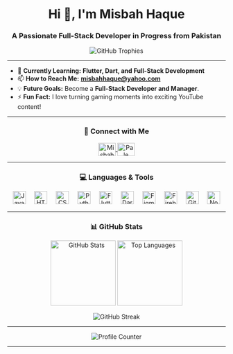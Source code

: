 <h1 align="center">Hi 👋, I'm Misbah Haque</h1>
<h3 align="center">A Passionate Full-Stack Developer in Progress from Pakistan</h3>

<p align="center"> 
<!--   <img src="https://komarev.com/ghpvc/?username=misbahhaq&label=Profile%20Views&color=0e75b6&style=flat" alt="Profile Views" />  -->
  <img src="https://github-profile-trophy.vercel.app/?username=misbahhaq&margin-w=5&row=1&column=7&theme=gruvbox&no-frame=true" alt="GitHub Trophies" />
</p>

---

- 🌱 **Currently Learning:** **Flutter, Dart, and Full-Stack Development**  
- 📫 **How to Reach Me:** **misbahhaque@yahoo.com**  
- 💡 **Future Goals:** Become a **Full-Stack Developer and Manager**.  
- ⚡ **Fun Fact:** I love turning gaming moments into exciting YouTube content!  

---

<h3 align="center">📲 Connect with Me</h3>
<p align="center">
  <a href="https://www.linkedin.com/in/misbah-haque-4117682b4" target="_blank">
    <img align="center" src="https://raw.githubusercontent.com/rahuldkjain/github-profile-readme-generator/master/src/images/icons/Social/linked-in-alt.svg" alt="Misbah Haque on LinkedIn" height="30" width="40" />
  </a>
  <a href="https://www.youtube.com/@PaleAsparagus" target="_blank">
    <img align="center" src="https://raw.githubusercontent.com/rahuldkjain/github-profile-readme-generator/master/src/images/icons/Social/youtube.svg" alt="Pale Asparagus on YouTube" height="30" width="40" />
  </a>
</p>

---

<h3 align="center">💻 Languages & Tools</h3>
<p align="center">
  <img src="https://cdn.jsdelivr.net/gh/devicons/devicon/icons/javascript/javascript-original.svg" height="30" alt="JavaScript logo" />
  <img width="12" />
  <img src="https://cdn.jsdelivr.net/gh/devicons/devicon/icons/html5/html5-original.svg" height="30" alt="HTML5 logo" />
  <img width="12" />
  <img src="https://cdn.jsdelivr.net/gh/devicons/devicon/icons/css3/css3-original.svg" height="30" alt="CSS3 logo" />
  <img width="12" />
  <img src="https://cdn.jsdelivr.net/gh/devicons/devicon/icons/python/python-original.svg" height="30" alt="Python logo" />
  <img width="12" />
  <img src="https://cdn.jsdelivr.net/gh/devicons/devicon/icons/flutter/flutter-original.svg" height="30" alt="Flutter logo" />
  <img width="12" />
  <img src="https://cdn.jsdelivr.net/gh/devicons/devicon/icons/dart/dart-original.svg" height="30" alt="Dart logo" />
  <img width="12" />
  <img src="https://cdn.jsdelivr.net/gh/devicons/devicon/icons/figma/figma-original.svg" height="30" alt="Figma logo" />
  <img width="12" />
  <img src="https://cdn.jsdelivr.net/gh/devicons/devicon/icons/firebase/firebase-plain.svg" height="30" alt="Firebase logo" />
  <img width="12" />
  <img src="https://cdn.jsdelivr.net/gh/devicons/devicon/icons/github/github-original.svg" height="30" alt="GitHub logo" />
  <img width="12" />
  <img src="https://cdn.jsdelivr.net/gh/devicons/devicon/icons/nodejs/nodejs-original.svg" height="30" alt="Node.js logo" />
</p>

---

<h3 align="center">📊 GitHub Stats</h3>

<div align="center">
  <img src="https://github-readme-stats.vercel.app/api?username=MisbahHaq&hide_title=false&hide_rank=false&show_icons=true&include_all_commits=true&count_private=true&theme=dracula&locale=en&hide_border=false" height="150" alt="GitHub Stats" />
  <img src="https://github-readme-stats.vercel.app/api/top-langs?username=MisbahHaq&layout=compact&card_width=320&langs_count=5&theme=dracula&hide_border=false" height="150" alt="Top Languages" />
</div>

<p align="center">
  <img src="https://github-readme-streak-stats.herokuapp.com/?user=misbahhaq&theme=dracula" alt="GitHub Streak" />
</p>

---

<p align="center">
  <img src="https://profile-counter.glitch.me/MisbahHaq/count.svg?" alt="Profile Counter" />
</p>

---

